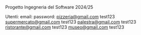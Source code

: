 Progetto Ingegneria del Software 2024/25

Utenti:
email: password:
pizzeria@gmail.com test123
supermercato@gmail.com test123
palestra@gmail.com test123
ristorante@gmail.com test123
museo@gmail.com test123